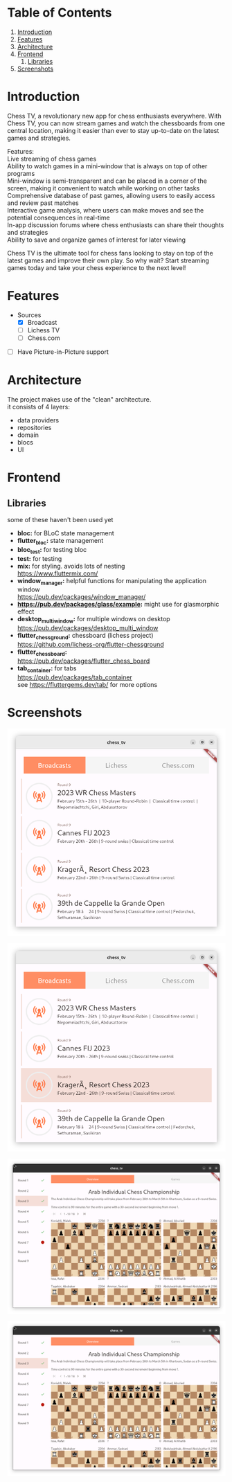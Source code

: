 
# Table of Contents

1.  [Introduction](#org5268fdd)
2.  [Features](#org548d21e)
3.  [Architecture](#org91ebfe6)
4.  [Frontend](#orge1c5be4)
    1.  [Libraries](#org9435740)
5.  [Screenshots](#org157a5b1)



<a id="org5268fdd"></a>

# Introduction

Chess TV, a revolutionary new app for chess enthusiasts everywhere. With Chess TV, you can now stream games and watch the chessboards from one central location, making it easier than ever to stay up-to-date on the latest games and strategies.  

Features:  
    Live streaming of chess games  
    Ability to watch games in a mini-window that is always on top of other programs  
    Mini-window is semi-transparent and can be placed in a corner of the screen, making it convenient to watch while working on other tasks  
    Comprehensive database of past games, allowing users to easily access and review past matches  
    Interactive game analysis, where users can make moves and see the potential consequences in real-time  
    In-app discussion forums where chess enthusiasts can share their thoughts and strategies  
    Ability to save and organize games of interest for later viewing  

Chess TV is the ultimate tool for chess fans looking to stay on top of the latest games and improve their own play. So why wait? Start streaming games today and take your chess experience to the next level!  


<a id="org548d21e"></a>

# Features

-   Sources  
    -   [X] Broadcast
    -   [ ] Lichess TV
    -   [ ] Chess.com
-   [ ] Have Picture-in-Picture support


<a id="org91ebfe6"></a>

# Architecture

The project makes use of the "clean" architecture.  
it consists of 4 layers:  

-   data providers
-   repositories
-   domain
-   blocs
-   UI


<a id="orge1c5be4"></a>

# Frontend


<a id="org9435740"></a>

## Libraries

some of these haven't been used yet  

-   **bloc:** for BLoC state management
-   **flutter<sub>bloc</sub>:** state management
-   **bloc<sub>test</sub>:** for testing bloc
-   **test:** for testing
-   **mix:** for styling. avoids lots of nesting  
    <https://www.fluttermix.com/>
-   **window<sub>manager</sub>:** helpful functions for manipulating the application window  
    <https://pub.dev/packages/window_manager/>
-   **<https://pub.dev/packages/glass/example>:** might use for glasmorphic effect
-   **desktop<sub>multi</sub><sub>window</sub>:** for multiple windows on desktop  
    <https://pub.dev/packages/desktop_multi_window>
-   **flutter<sub>chessground</sub>:** chessboard (lichess project)  
    <https://github.com/lichess-org/flutter-chessground>
-   **flutter<sub>chess</sub><sub>board</sub>:** <a id="orgfc5d330"></a>  
    <https://pub.dev/packages/flutter_chess_board>
-   **tab<sub>container</sub>:** for tabs  
    <https://pub.dev/packages/tab_container>  
    see <https://fluttergems.dev/tab/> for more options


<a id="org157a5b1"></a>

# Screenshots

![img](./screenshots/home_1.png)  

![img](./screenshots/home_2.png)  

![img](./screenshots/rounds_1.png)  

![img](./screenshots/rounds_1.png)  

